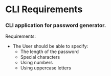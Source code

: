 # CLI Requirements 

### CLI application for password generator. 
Requirements:
- The User should be able to specify:
    - The length of the password
    - Special characters
    - Using numbers
    - Using uppercase letters
